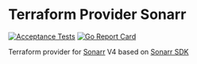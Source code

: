 # Terraform Provider Sonarr
[![Acceptance Tests](https://github.com/devopsarr/terraform-provider-sonarr/actions/workflows/test.yml/badge.svg)](https://github.com/devopsarr/terraform-provider-sonarr/actions/workflows/test.yml)
[![Go Report Card](https://goreportcard.com/badge/github.com/devopsarr/terraform-provider-sonarr)](https://goreportcard.com/report/github.com/devopsarr/terraform-provider-sonarr)

Terraform provider for [Sonarr](https://github.com/Sonarr/Sonarr) V4 based on [Sonarr SDK](github.com/devopsarr/sonarr-go/sonarr)